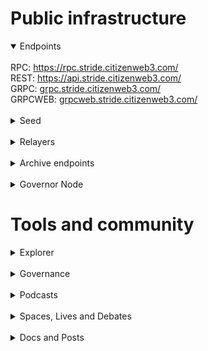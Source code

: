 # Public infrastructure 

<details open>
  <summary>Endpoints</summary>
  <br>
  RPC: <a href="https://rpc.stride.citizenweb3.com/">https://rpc.stride.citizenweb3.com/</a><br>
  REST: <a href="https://api.strdie.citizenweb3.com/">https://api.stride.citizenweb3.com/</a><br>
  GRPC: <a href="grpc.strdie.citizenweb3.com/">grpc.stride.citizenweb3.com/</a><br>
  GRPCWEB: <a href="grpcweb.strdie.citizenweb3.com/">grpcweb.stride.citizenweb3.com/</a>
</details>
<br>
<details>
  <summary>Seed</summary>
aab3f03bfb030244e018f20681b2ac6b9ad0d0f7@mainnet.seednode.citizenweb3.com:30656
</details>
<br>
<details>
  <summary>Relayers</summary>
</details>
<br>
<details>
  <summary>Archive endpoints</summary>
  RPC: <br>
  API: <br>
  GRPC: <br>
</details>
<br>
<details>
  <summary>Governor Node</summary>
  <a href="https://www.mintscan.io/stride/governors">Governor Node</a><br>
</details>

# Tools and community

<details>
  <summary>Explorer</summary>
  <a href="https://validatorinfo.com/networks">Validator Info</a><br>
</details>
<br>
<details>
  <summary>Governance</summary>
  <a href="https://www.mintscan.io/stride/proposals">Voting History</a><br>
</details>
<br>
<details>
  <summary>Podcasts</summary>
  <a href="https://www.citizenweb3.com/stride">Liquid Staking, Berkeley and Tokenomics with Riley Edmund</a><br>
</details>
<br>
<details>
  <summary>Spaces, Lives and Debates</summary>
  <a href="https://www.youtube.com/watch?v=IuYFNmK0ZxY">Liquid Staking</a><br>
</details>
<br>
<details>
  <summary>Docs and Posts</summary>
  <a href="https://citizenweb3.github.io/manuscripts/striderecap/">Stride Lab</a><br>
</details>
